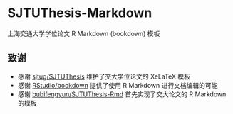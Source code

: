 # SJTUThesis-Markdown

上海交通大学学位论文 R Markdown (bookdown) 模板

## 致谢

- 感谢 [sjtug/SJTUThesis](https://github.com/sjtug/sjtuthesis) 维护了交大学位论文的 XeLaTeX 模板
- 感谢 [RStudio/bookdown](https://github.com/rstudio/bookdown) 提供了使用 R Markdown 进行文档编辑的可能
- 感谢 [bubifengyun/SJTUThesis-Rmd](https://github.com/bubifengyun/SJTUThesis-Rmd) 首先实现了交大论文的 R Markdown 的模板
